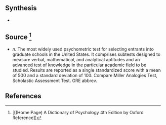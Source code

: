 ## Synthesis
- 
## Source [^1]
- $n$. The most widely used psychometric test for selecting entrants into graduate schools in the United States. It comprises subtests designed to measure verbal, mathematical, and analytical aptitudes and an advanced test of knowledge in the particular academic field to be studied. Results are reported as a single standardized score with a mean of 500 and a standard deviation of 100. Compare Miller Analogies Test, Scholastic Assessment Test. GRE abbrev.
## References

[^1]: [[(Home Page) A Dictionary of Psychology 4th Edition by Oxford Reference]]
